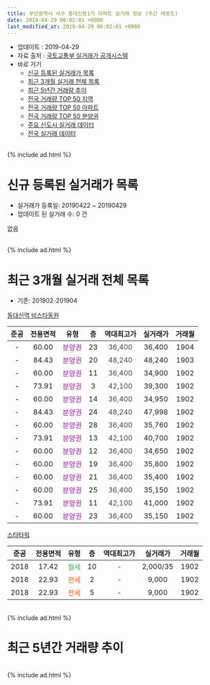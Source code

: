 ```yaml
---
title: 부산광역시 서구 동대신동1가 아파트 실거래 정보 (주간 레포트)
date: 2019-04-29 06:02:01 +0900
last_modified_at: 2019-04-29 06:02:01 +0900
---
```


* 업데이트 : 2019-04-29
* 자료 출처 : [국토교통부 실거래가 공개시스템](http://rt.molit.go.kr)
* 바로 가기
    * [신규 등록된 실거래가 목록](#신규-등록된-실거래가-목록)
    * [최근 3개월 실거래 전체 목록](#최근-3개월-실거래-전체-목록)
    * [최근 5년간 거래량 추이](#최근-5년간-거래량-추이)
    * [전국 거래량 TOP 50 지역](https://inasie.github.io/apt-trade-info/최근-3개월-전국에서-가장-거래가-많이-발생한-지역)
    * [전국 거래량 TOP 50 아파트](https://inasie.github.io/apt-trade-info/최근-3개월-전국에서-가장-거래가-많이-발생한-아파트)
    * [전국 거래량 TOP 50 분양권](https://inasie.github.io/apt-trade-info/최근-3개월-전국에서-가장-거래가-많이-발생한-분양권)
    * [주요 신도시 실거래 데이터](https://inasie.github.io/apt-trade-info/주요-신도시)
    * [전국 실거래 데이터](https://inasie.github.io/apt-trade-info/전국)
<br>
{% include ad.html %}
<br>

# 신규 등록된 실거래가 목록
* 실거래가 등록일: 20190422 ~ 20190429
* 업데이트 된 실거래 수: 0 건

없음

<br>
{% include ad.html %}
<br>

# 최근 3개월 실거래 전체 목록
* 기준: 201902-201904


[동대신역 비스타동원](https://search.naver.com/search.naver?query=%EB%B6%80%EC%82%B0%EA%B4%91%EC%97%AD%EC%8B%9C+%EC%84%9C%EA%B5%AC+%EB%8F%99%EB%8C%80%EC%8B%A0%EB%8F%991%EA%B0%80+%EB%8F%99%EB%8C%80%EC%8B%A0%EC%97%AD+%EB%B9%84%EC%8A%A4%ED%83%80%EB%8F%99%EC%9B%90)

|준공|전용면적|유형|층|역대최고가|실거래가|거래월|
|:---:|:---:|:---:|:---:|:---:|:---:|:---:|
|-|60.00|<span style="color:#9C11A5">분양권</span>|23|<span style="color:#444444">36,400</span>|36,400|1904|
|-|84.43|<span style="color:#9C11A5">분양권</span>|20|<span style="color:#444444">48,240</span>|48,240|1903|
|-|60.00|<span style="color:#9C11A5">분양권</span>|11|<span style="color:#444444">36,400</span>|34,900|1902|
|-|73.91|<span style="color:#9C11A5">분양권</span>|3|<span style="color:#444444">42,100</span>|39,300|1902|
|-|60.00|<span style="color:#9C11A5">분양권</span>|14|<span style="color:#444444">36,400</span>|34,950|1902|
|-|84.43|<span style="color:#9C11A5">분양권</span>|24|<span style="color:#444444">48,240</span>|47,998|1902|
|-|60.00|<span style="color:#9C11A5">분양권</span>|28|<span style="color:#444444">36,400</span>|35,760|1902|
|-|73.91|<span style="color:#9C11A5">분양권</span>|13|<span style="color:#444444">42,100</span>|40,700|1902|
|-|60.00|<span style="color:#9C11A5">분양권</span>|12|<span style="color:#444444">36,400</span>|34,650|1902|
|-|60.00|<span style="color:#9C11A5">분양권</span>|19|<span style="color:#444444">36,400</span>|35,800|1902|
|-|60.00|<span style="color:#9C11A5">분양권</span>|21|<span style="color:#444444">36,400</span>|35,400|1902|
|-|60.00|<span style="color:#9C11A5">분양권</span>|25|<span style="color:#444444">36,400</span>|35,150|1902|
|-|73.91|<span style="color:#9C11A5">분양권</span>|11|<span style="color:#444444">42,100</span>|41,000|1902|
|-|60.00|<span style="color:#9C11A5">분양권</span>|23|<span style="color:#444444">36,400</span>|35,150|1902|

[스타타워](https://search.naver.com/search.naver?query=%EB%B6%80%EC%82%B0%EA%B4%91%EC%97%AD%EC%8B%9C+%EC%84%9C%EA%B5%AC+%EB%8F%99%EB%8C%80%EC%8B%A0%EB%8F%991%EA%B0%80+%EC%8A%A4%ED%83%80%ED%83%80%EC%9B%8C)

|준공|전용면적|유형|층|역대최고가|실거래가|거래월|
|:---:|:---:|:---:|:---:|:---:|:---:|:---:|
|2018|17.42|<span style="color:#34a853">월세</span>|10|<span style="color:#444444">-</span>|2,000/35|1902|
|2018|22.93|<span style="color:#ff5a00">전세</span>|2|<span style="color:#444444">-</span>|9,000|1902|
|2018|22.93|<span style="color:#ff5a00">전세</span>|5|<span style="color:#444444">-</span>|9,000|1902|


<br>
{% include ad.html %}
<br>

# 최근 5년간 거래량 추이


<div style="width:100%;">
    <canvas id="deal_progress" height="200"></canvas>
</div>

<script>
new Chart(document.getElementById("deal_progress"), {
    type: 'line',
    data: {
        labels: ['201404','201405','201406','201407','201408','201409','201410','201411','201412','201501','201502','201503','201504','201505','201506','201507','201508','201509','201510','201511','201512','201601','201602','201603','201604','201605','201606','201607','201608','201609','201610','201611','201612','201701','201702','201703','201704','201705','201706','201707','201708','201709','201710','201711','201712','201801','201802','201803','201804','201805','201806','201807','201808','201809','201810','201811','201812','201901','201902','201903','201904'],
        datasets: [{
            label: '매매',
            pointRadius: 1,
            data: [1, 0, 0, 0, 1, 1, 1, 1, 0, 1, 1, 2, 0, 1, 0, 0, 1, 0, 0, 0, 0, 0, 2, 0, 1, 2, 0, 0, 0, 0, 1, 1, 1, 0, 0, 1, 6, 10, 2, 2, 1, 0, 0, 1, 0, 0, 0, 0, 0, 1, 0, 0, 0, 0, 3, 5, 1, 22, 12, 1, 1],
            borderColor: "rgba(255, 201, 14, 1)",
            backgroundColor: "rgba(255, 201, 14, 0.5)",
            fill: false,
            lineTension: 0
        },{
            label: '전월세',
            pointRadius: 1,
            data: [0, 0, 0, 0, 0, 0, 0, 0, 0, 0, 1, 1, 0, 0, 0, 0, 0, 0, 0, 0, 0, 0, 0, 1, 1, 0, 0, 0, 0, 0, 0, 0, 0, 0, 0, 1, 0, 0, 0, 1, 1, 0, 0, 0, 1, 0, 0, 0, 1, 2, 5, 4, 4, 1, 1, 1, 1, 0, 3, 0, 0],
            borderColor: "rgba(0, 141, 185, 1)",
            backgroundColor: "rgba(0, 141, 185, 0.5)",
            fill: false,
            lineTension: 0
        }
        ]
    },
    options: {
        responsive: true,
        title: {
            display: false
        },
        tooltips: {
            mode: 'index',
            intersect: false
        },
        hover: {
            mode: 'nearest',
            intersect: true
        },
        scales: {
            xAxes: [{
                display: true,
                scaleLabel: {
                    display: true,
                    labelString: '년/월'
                }
            }],
            yAxes: [{
                display: true,
                ticks: {
                    suggestedMin: 0,
                },
                scaleLabel: {
                    display: true,
                    labelString: '실거래 수'
                }
            }]
        }
    }
});

</script>


<br>
{% include ad.html %}
<br>

